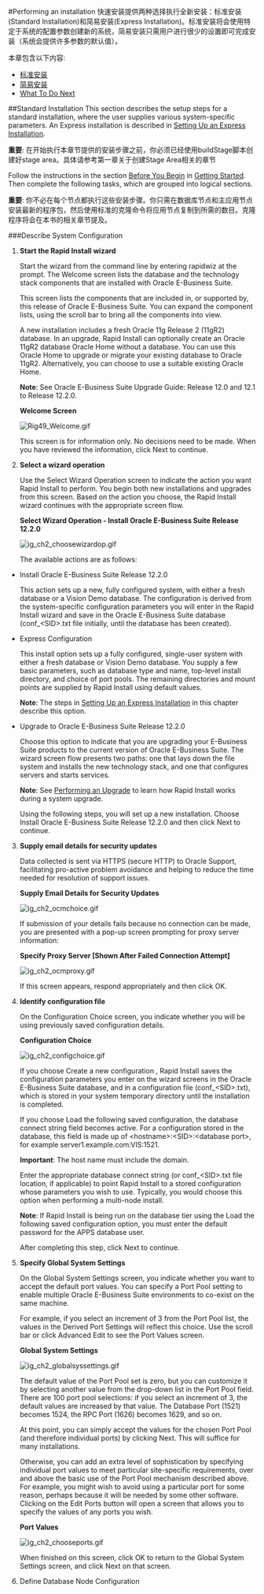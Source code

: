 #Performing an installation
快速安装提供两种选择执行全新安装：标准安装(Standard Installation)和简易安装(Express Installation)。标准安装将会使用特定于系统的配置参数创建新的系统，简易安装只需用户进行很少的设置即可完成安装（系统会提供许多参数的默认值）。

本章包含以下内容:

* [标准安装](#standard-installation)
* [简易安装](#)
* [What To Do Next](#)

##Standard Installation
This section describes the setup steps for a standard installation, where the user supplies various system-specific parameters. An Express installation is described in [Setting Up an Express Installation](#).

**重要**: 在开始执行本章节提供的安装步骤之前，你必须已经使用buildStage脚本创建好stage area。具体请参考第一章关于创建Stage Area相关的章节

Follow the instructions in the section [Before You Begin](#) in [Getting Started](#). Then complete the following tasks, which are grouped into logical sections.

**重要**: 你不必在每个节点都执行这些安装步骤。你只需在数据库节点和主应用节点安装最新的程序包，然后使用标准的克隆命令将应用节点复制到所需的数目。克隆程序将会在本书的相关章节提及。

###Describe System Configuration
1. **Start the Rapid Install wizard**

    Start the wizard from the command line by entering rapidwiz at the prompt. The Welcome screen lists the database and the technology stack components that are installed with Oracle E-Business Suite.

    This screen lists the components that are included in, or supported by, this release of Oracle E-Business Suite. You can expand the component lists, using the scroll bar to bring all the components into view.

    A new installation includes a fresh Oracle 11g Release 2 (11gR2) database. In an upgrade, Rapid Install can optionally create an Oracle 11gR2 database Oracle Home without a database. You can use this Oracle Home to upgrade or migrate your existing database to Oracle 11gR2. Alternatively, you can choose to use a suitable existing Oracle Home.

    **Note**: See Oracle E-Business Suite Upgrade Guide: Release 12.0 and 12.1 to Release 12.2.0.

    **Welcome Screen**

    ![Rig49_Welcome.gif](../../../public/imgs/Rig49_Welcome.gif)

    This screen is for information only. No decisions need to be made. When you have reviewed the information, click Next to continue.

2. **Select a wizard operation**

    Use the Select Wizard Operation screen to indicate the action you want Rapid Install to perform. You begin both new installations and upgrades from this screen. Based on the action you choose, the Rapid Install wizard continues with the appropriate screen flow.

    **Select Wizard Operation - Install Oracle E-Business Suite Release 12.2.0**

    ![ig_ch2_choosewizardop.gif](../../../public/imgs/ig_ch2_choosewizardop.gif)

    The available actions are as follows:

  * Install Oracle E-Business Suite Release 12.2.0

    This action sets up a new, fully configured system, with either a fresh database or a Vision Demo database. The configuration is derived from the system-specific configuration parameters you will enter in the Rapid Install wizard and save in the Oracle E-Business Suite database (conf_&lt;SID&gt;.txt file initially, until the database has been created).

  * Express Configuration

    This install option sets up a fully configured, single-user system with either a fresh database or Vision Demo database. You supply a few basic parameters, such as database type and name, top-level install directory, and choice of port pools. The remaining directories and mount points are supplied by Rapid Install using default values.

    **Note**: The steps in [Setting Up an Express Installation](#) in this chapter describe this option.

  * Upgrade to Oracle E-Business Suite Release 12.2.0

    Choose this option to indicate that you are upgrading your E-Business Suite products to the current version of Oracle E-Business Suite. The wizard screen flow presents two paths: one that lays down the file system and installs the new technology stack, and one that configures servers and starts services.

    **Note**: See [Performing an Upgrade](#) to learn how Rapid Install works during a system upgrade.

    Using the following steps, you will set up a new installation. Choose Install Oracle E-Business Suite Release 12.2.0 and then click Next to continue.

3. **Supply email details for security updates**

    Data collected is sent via HTTPS (secure HTTP) to Oracle Support, facilitating pro-active problem avoidance and helping to reduce the time needed for resolution of support issues.

    **Supply Email Details for Security Updates**

    ![ig_ch2_ocmchoice.gif](../../../public/imgs/ig_ch2_ocmchoice.gif)

    If submission of your details fails because no connection can be made, you are presented with a pop-up screen prompting for proxy server information:

    **Specify Proxy Server [Shown After Failed Connection Attempt]**

    ![ig_ch2_ocmproxy.gif](../../../public/imgs/ig_ch2_ocmproxy.gif)

    If this screen appears, respond appropriately and then click OK.

4. **Identify configuration file**

    On the Configuration Choice screen, you indicate whether you will be using previously saved configuration details.

    **Configuration Choice**

    ![ig_ch2_configchoice.gif](../../../public/imgs/ig_ch2_configchoice.gif)

    If you choose Create a new configuration , Rapid Install saves the configuration parameters you enter on the wizard screens in the Oracle E-Business Suite database, and in a configuration file (conf_&lt;SID&gt;.txt), which is stored in your system temporary directory until the installation is completed.

    If you choose Load the following saved configuration, the database connect string field becomes active. For a configuration stored in the database, this field is made up of &lt;hostname&gt;:&lt;SID&gt;:&lt;database port&gt;, for example server1.example.com:VIS:1521.

    **Important**: The host name must include the domain.

    Enter the appropriate database connect string (or conf_&lt;SID&gt;.txt file location, if applicable) to point Rapid Install to a stored configuration whose parameters you wish to use. Typically, you would choose this option when performing a multi-node install.

    **Note**: If Rapid Install is being run on the database tier using the Load the following saved configuration option, you must enter the default password for the APPS database user.

    After completing this step, click Next to continue.

5. **Specify Global System Settings**

    On the Global System Settings screen, you indicate whether you want to accept the default port values. You can specify a Port Pool setting to enable multiple Oracle E-Business Suite environments to co-exist on the same machine.

    For example, if you select an increment of 3 from the Port Pool list, the values in the Derived Port Settings will reflect this choice. Use the scroll bar or click Advanced Edit to see the Port Values screen.

    **Global System Settings**

    ![ig_ch2_globalsyssettings.gif](../../../public/imgs/ig_ch2_globalsyssettings.gif)

    The default value of the Port Pool set is zero, but you can customize it by selecting another value from the drop-down list in the Port Pool field. There are 100 port pool selections: if you select an increment of 3, the default values are increased by that value. The Database Port (1521) becomes 1524, the RPC Port (1626) becomes 1629, and so on.

    At this point, you can simply accept the values for the chosen Port Pool (and therefore individual ports) by clicking Next. This will suffice for many installations.

    Otherwise, you can add an extra level of sophistication by specifying individual port values to meet particular site-specific requirements, over and above the basic use of the Port Pool mechanism described above. For example, you might wish to avoid using a particular port for some reason, perhaps because it will be needed by some other software. Clicking on the Edit Ports button will open a screen that allows you to specify the values of any ports you wish.

    **Port Values**

    ![ig_ch2_chooseports.gif](../../../public/imgs/ig_ch2_chooseports.gif)

    When finished on this screen, click OK to return to the Global System Settings screen, and click Next on that screen.

6. Define Database Node Configuration












